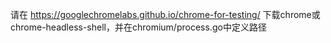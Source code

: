 请在 https://googlechromelabs.github.io/chrome-for-testing/ 下载chrome或chrome-headless-shell，并在chromium/process.go中定义路径
